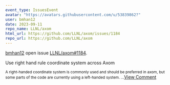 ```yaml
---
event_type: IssuesEvent
avatar: "https://avatars.githubusercontent.com/u/53839862?"
user: bmhan12
date: 2023-09-11
repo_name: LLNL/axom
html_url: https://github.com/LLNL/axom/issues/1184
repo_url: https://github.com/LLNL/axom
---
```


<a href='https://github.com/bmhan12' target='_blank'>bmhan12</a> open issue <a href='https://github.com/LLNL/axom/issues/1184' target='_blank'>LLNL/axom#1184</a>.

<p>Use right hand rule coordinate system across Axom</p><small>A right-handed coordinate system is commonly used and should be preferred in axom, but some parts of the code are currently using a left-handed system....</small><a href='https://github.com/LLNL/axom/issues/1184' target='_blank'>View Comment</a>